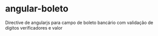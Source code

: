 # angular-boleto
Directive de angularjs para campo de boleto bancário com validação de dígitos verificadores e valor

